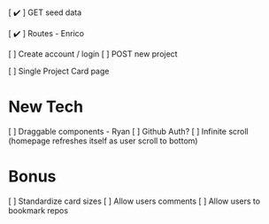 [ ✔️ ] GET seed data

[ ✔️ ] Routes - Enrico

[ ] Create account / login
[ ] POST new project

[ ] Single Project Card page

# New Tech
[ ] Draggable components - Ryan
[ ] Github Auth?
[ ] Infinite scroll (homepage refreshes itself as user scroll to bottom)


# Bonus
[ ] Standardize card sizes
[ ] Allow users comments
[ ] Allow users to bookmark repos